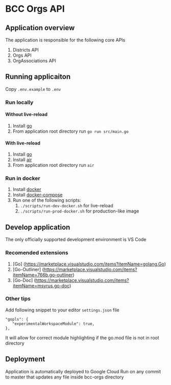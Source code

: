 # BCC Orgs API

## Application overview

The application is responsible for the following core APIs

1. Districts API
2. Orgs API
3. OrgAssociations API

## Running applicaiton

Copy ```.env.example``` to ```.env```

### Run locally

#### Without live-reload

1. Install [go](https://go.dev/doc/install)
2. From application root directory run
   ```go run src/main.go```

#### With live-reload

1. Install [go](https://go.dev/doc/install)
2. Install [air](https://github.com/cosmtrek/air)
3. From application root directory run
   ```air```

### Run in docker

1. Install [docker](https://docs.docker.com/get-docker/)
2. Install [docker-compose](https://docs.docker.com/compose/install/)
3. Run one of the following scripts:
   1. ```./scripts/run-dev-docker.sh``` for live-reload
   2. ```./scripts/run-prod-docker.sh``` for production-like image

## Develop application

The only officially supported development environment is VS Code

### Recomended extensions

1. [Go] (https://marketplace.visualstudio.com/items?itemName=golang.Go)
2. [Go-Outliner] (https://marketplace.visualstudio.com/items?itemName=766b.go-outliner)
3. [Go-Doc] (https://marketplace.visualstudio.com/items?itemName=msyrus.go-doc)

### Other tips

Add following snippet to your editor ```settings.json``` file
```
"gopls": {
   "experimentalWorkspaceModule": true,
},
```
It will allow for correct module highlighting if the go.mod file is not in root directory

## Deployment

Application is automatically deployed to Google Cloud Run on any commit to master that updates any file inside bcc-orgs directory
